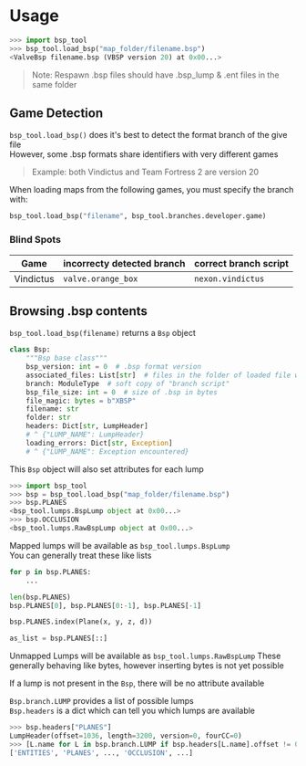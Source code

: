 # Usage
```python
>>> import bsp_tool
>>> bsp_tool.load_bsp("map_folder/filename.bsp")
<ValveBsp filename.bsp (VBSP version 20) at 0x00...>
```

> Note: Respawn .bsp files should have .bsp_lump & .ent files in the same folder

## Game Detection
`bsp_tool.load_bsp()` does it's best to detect the format branch of the give file  
However, some .bsp formats share identifiers with very different games  

> Example: both Vindictus and Team Fortress 2 are version 20  

When loading maps from the following games, you must specify the branch with:

```python
bsp_tool.load_bsp("filename", bsp_tool.branches.developer.game)
```
### Blind Spots
| Game | **incorrecty** detected branch | correct branch script |
| - | - | - |
| Vindictus | `valve.orange_box` | `nexon.vindictus` |

## Browsing .bsp contents
`bsp_tool.load_bsp(filename)` returns a `Bsp` object

```python
class Bsp:
    """Bsp base class"""
    bsp_version: int = 0  # .bsp format version
    associated_files: List[str]  # files in the folder of loaded file with similar names
    branch: ModuleType  # soft copy of "branch script"
    bsp_file_size: int = 0  # size of .bsp in bytes
    file_magic: bytes = b"XBSP"
    filename: str
    folder: str
    headers: Dict[str, LumpHeader]
    # ^ {"LUMP_NAME": LumpHeader}
    loading_errors: Dict[str, Exception]
    # ^ {"LUMP_NAME": Exception encountered}
```

This `Bsp` object will also set attributes for each lump

```python
>>> import bsp_tool
>>> bsp = bsp_tool.load_bsp("map_folder/filename.bsp")
>>> bsp.PLANES
<bsp_tool.lumps.BspLump object at 0x00...>
>>> bsp.OCCLUSION
<bsp_tool.lumps.RawBspLump object at 0x00...>
```

Mapped lumps will be available as `bsp_tool.lumps.BspLump`  
You can generally treat these like lists  
```python
for p in bsp.PLANES:
    ...

len(bsp.PLANES)
bsp.PLANES[0], bsp.PLANES[0:-1], bsp.PLANES[-1]

bsp.PLANES.index(Plane(x, y, z, d))

as_list = bsp.PLANES[::]
```

Unmapped Lumps will be available as `bsp_tool.lumps.RawBspLump`
These generally behaving like bytes, however inserting bytes is not yet possible

If a lump is not present in the `Bsp`, there will be no attribute available  

`Bsp.branch.LUMP` provides a list of possible lumps  
`Bsp.headers` is a dict which can tell you which lumps are available  
```python
>>> bsp.headers["PLANES"]
LumpHeader(offset=1036, length=3200, version=0, fourCC=0)
>>> [L.name for L in bsp.branch.LUMP if bsp.headers[L.name].offset != 0]
['ENTITIES', 'PLANES', ..., 'OCCLUSION', ...]
```
